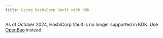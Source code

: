 ```yaml
---
title: Using HashiCorp Vault with KDK
---
```


As of October 2024, HashiCorp Vault is no longer supported in KDK. Use
[OpenBao](openbao.md) instead.
